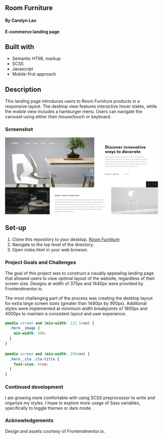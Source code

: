 ## Room Furniture

#### By Carolyn Lau

#### E-commerce landing page

## Built with

- Semantic HTML markup
- SCSS
- Javascript
- Mobile-first approach

## Description

This landing page introduces users to Room Furniture products in a responsive layout. The desktop view features interactive hover states, while the mobile view includes a hamburger menu. Users can navigate the carousel using either their mouse/touch or keyboard.

### Screenshot

![](./images/screenshots/room.png)

## Set-up

1. Clone this repository to your desktop. [Room Furniture](https://github.com/the-cl/room 'Room Furniture')
2. Navigate to the top level of the directory.
3. Open index.html in your web browser.

### Project Goals and Challenges

The goal of this project was to construct a visually appealing landing page that allowed users to view optimal layout of the website, regardless of their screen size. Designs at width of 375px and 1440px were provided by Frontendmentor.io.

The most challenging part of the process was creating the desktop layout for extra large screen sizes (greater than 1440px by 900px). Additional styles were implemented at minimium width breakpoints of 1800px and 4000px to maintain a consistent layout and user experience.

```css
@media screen and (min-width: 112.5rem) {
  .hero__image {
    min-width: 50%;
  }
}

@media screen and (min-width: 250rem) {
  .hero__cta .cta-title {
    font-size: 4rem;
  }
}
```

### Continued development

I am growing more comfortable with using SCSS preprocessor to write and organize my styles. I hope to explore more usage of Sass variables, specifically to toggle themes or dark mode.

### Acknowledgements

Design and assets courtesy of Frontendmentor.io.
